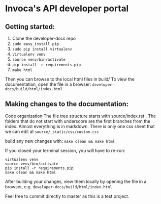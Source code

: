 # Invoca's API developer portal

## Getting started:
1. Clone the developer-docs repo
2. `sudo easy_install pip`
3. `sudo pip install virtualenv`
4. `virtualenv venv`
5. `source venv/bin/activate`
6. `pip install -r requirements.pip `
7. `make html`

Then you can browse to the local html files in build/
To view the documentation, open the file in a browser:
`developer-docs/build/html/index.html`

## Making changes to the documentation:
Code organization
The file tree structure starts with source/index.rst . The folders that do not start with underscore are the first branches from the index. Almost everything is in markdown. There is only one css sheet that we can edit at `source/_static/css/custom.css`

build any new changes with:
`make clean && make html`

If you closed your terminal session, you will have to re-run:
```
virtualenv venv
source venv/bin/activate
pip install -r requirements.pip 
make clean && make html
```

After building your changes, view them locally by opening the file in a browser, e.g.
`developer-docs/build/html/index.html`

Feel free to commit directly to master as this is a test project.
